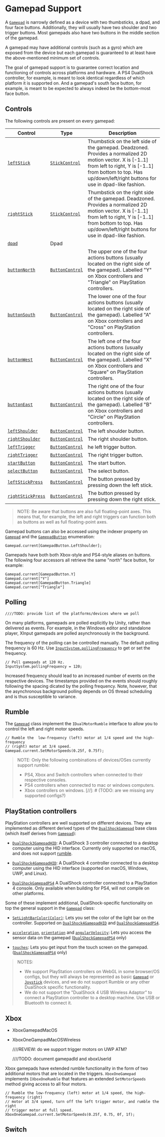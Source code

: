 # Gamepad Support

A [`Gamepad`](../api/UnityEngine.InputSystem.Gamepad.html) is narrowly defined as a device with two thumbsticks, a dpad, and four face buttons. Additionally, they will usually have two shoulder and two trigger buttons. Most gamepads also have two buttons in the middle section of the gamepad.

A gamepad may have additional controls (such as a gyro) which are exposed from the device but each gamepad is guaranteed to at least have the above-mentioned minimum set of controls.

The goal of gamepad support is to guarantee correct location and functioning of controls across platforms and hardware. A PS4 DualShock controller, for example, is meant to look identical regardless of which platform it is supported on. And a gamepad's south face button, for example, is meant to be expected to always indeed be the bottom-most face button.

## Controls

The following controls are present on every gamepad:

|Control|Type|Description|
|-------|----|-----------|
|[`leftStick`](../api/UnityEngine.InputSystem.Gamepad.html#UnityEngine_InputSystem_Gamepad_leftStick)|[`StickControl`](../api/UnityEngine.InputSystem.Controls.StickControl.html)|Thumbstick on the left side of the gamepad. Deadzoned. Provides a normalized 2D motion vector. X is [-1..1] from left to right, Y is [-1..1] from bottom to top. Has up/down/left/right buttons for use in dpad-like fashion.|
|[`rightStick`](../api/UnityEngine.InputSystem.Gamepad.html#UnityEngine_InputSystem_Gamepad_rightStick)|[`StickControl`](../api/UnityEngine.InputSystem.Controls.StickControl.html)|Thumbstick on the right side of the gamepad. Deadzoned. Provides a normalized 2D motion vector. X is [-1..1] from left to right, Y is [-1..1] from bottom to top. Has up/down/left/right buttons for use in dpad-like fashion.|
|[`dpad`](../api/UnityEngine.InputSystem.Gamepad.html#UnityEngine_InputSystem_Gamepad_dpad)|Dpad||
|[`buttonNorth`](../api/UnityEngine.InputSystem.Gamepad.html#UnityEngine_InputSystem_Gamepad_buttonNorth)|[`ButtonControl`](../api/UnityEngine.InputSystem.Controls.ButtonControl.html)|The upper one of the four actions buttons (usually located on the right side of the gamepad). Labelled "Y" on Xbox controllers and "Triangle" on PlayStation controllers.|
|[`buttonSouth`](../api/UnityEngine.InputSystem.Gamepad.html#UnityEngine_InputSystem_Gamepad_buttonSouth)|[`ButtonControl`](../api/UnityEngine.InputSystem.Controls.ButtonControl.html)|The lower one of the four actions buttons (usually located on the right side of the gamepad). Labelled "A" on Xbox controllers and "Cross" on PlayStation controllers.|
|[`buttonWest`](../api/UnityEngine.InputSystem.Gamepad.html#UnityEngine_InputSystem_Gamepad_buttonWest)|[`ButtonControl`](../api/UnityEngine.InputSystem.Controls.ButtonControl.html)|The left one of the four actions buttons (usually located on the right side of the gamepad). Labelled "X" on Xbox controllers and "Square" on PlayStation controllers.|
|[`buttonEast`](../api/UnityEngine.InputSystem.Gamepad.html#UnityEngine_InputSystem_Gamepad_buttonEast)|[`ButtonControl`](../api/UnityEngine.InputSystem.Controls.ButtonControl.html)|The right one of the four actions buttons (usually located on the right side of the gamepad). Labelled "B" on Xbox controllers and "Circle" on PlayStation controllers.|
|[`leftShoulder`](../api/UnityEngine.InputSystem.Gamepad.html#UnityEngine_InputSystem_Gamepad_leftShoulder)|[`ButtonControl`](../api/UnityEngine.InputSystem.Controls.ButtonControl.html)|The left shoulder button.|
|[`rightShoulder`](../api/UnityEngine.InputSystem.Gamepad.html#UnityEngine_InputSystem_Gamepad_rightShoulder)|[`ButtonControl`](../api/UnityEngine.InputSystem.Controls.ButtonControl.html)|The right shoulder button.|
|[`leftTrigger`](../api/UnityEngine.InputSystem.Gamepad.html#UnityEngine_InputSystem_Gamepad_leftTrigger)|[`ButtonControl`](../api/UnityEngine.InputSystem.Controls.ButtonControl.html)|he left trigger button.|
|[`rightTrigger`](../api/UnityEngine.InputSystem.Gamepad.html#UnityEngine_InputSystem_Gamepad_rightTrigger)|[`ButtonControl`](../api/UnityEngine.InputSystem.Controls.ButtonControl.html)|The right trigger button.|
|[`startButton`](../api/UnityEngine.InputSystem.Gamepad.html#UnityEngine_InputSystem_Gamepad_startButton)|[`ButtonControl`](../api/UnityEngine.InputSystem.Controls.ButtonControl.html)|The start button.|
|[`selectButton`](../api/UnityEngine.InputSystem.Gamepad.html#UnityEngine_InputSystem_Gamepad_selectButton)|[`ButtonControl`](../api/UnityEngine.InputSystem.Controls.ButtonControl.html)|The select button.|
|[`leftStickPress`](../api/UnityEngine.InputSystem.Gamepad.html#UnityEngine_InputSystem_Gamepad_leftStickPress)|[`ButtonControl`](../api/UnityEngine.InputSystem.Controls.ButtonControl.html)|The button pressed by pressing down the left stick.|
|[`rightStickPress`](../api/UnityEngine.InputSystem.Gamepad.html#UnityEngine_InputSystem_Gamepad_rightStickPress)|[`ButtonControl`](../api/UnityEngine.InputSystem.Controls.ButtonControl.html)|The button pressed by pressing down the right stick.|

>NOTE: Be aware that buttons are also full floating-point axes. This means that, for example, the left and right triggers can function both as buttons as well as full floating-point axes.

Gamepad buttons can also be accessed using the indexer property on [`Gamepad`](../api/UnityEngine.InputSystem.Gamepad.html#UnityEngine_InputSystem_Gamepad_Item_UnityEngine_InputSystem_LowLevel_GamepadButton_) and the [`GamepadButton`](api/UnityEngine.InputSystem.LowLevel.GamepadButton.html) enumeration:

```CSharp
Gamepad.current[GamepadButton.LeftShoulder];
```

Gamepads have both both Xbox-style and PS4-style aliases on buttons. The following four accessors all retrieve the same "north" face button, for example:

```CSharp
Gamepad.current[GamepadButton.Y]
Gamepad.current["Y"]
Gamepad.current[GamepadButton.Triangle]
Gamepad.current["Triangle"]
```

## Polling

    ////TODO: provide list of the platforms/devices where we poll

On many platforms, gamepads are polled explicitly by Unity, rather than delivered as events. For example, in the Windows editor and standalone player, XInput gamepads are polled asynchronously in the background.

The frequency of the polling can be controlled manually. The default polling frequency is 60 Hz. Use [`InputSystem.pollingFrequency`](../api/UnityEngine.InputSystem.InputSystem.html#UnityEngine_InputSystem_InputSystem_pollingFrequency) to get or set the frequency.

```CSharp
// Poll gamepads at 120 Hz.
InputSystem.pollingFrequency = 120;
```

Increased frequency should lead to an increased number of events on the respective devices. The timestamps provided on the events should roughly following the spacing dicated by the polling frequency. Note, however, that the asynchronous background polling depends on OS thread scheduling and is thus susceptible to variance.

## Rumble

The [`Gamepad`](../api/UnityEngine.InputSystem.Gamepad.html) class implement the `IDualMotorRumble` interface to allow you to control the left and right motor speeds.

```CSharp
// Rumble the  low-frequency (left) motor at 1/4 speed and the high-frequency
// (right) motor at 3/4 speed.
Gamepad.current.SetMotorSpeeds(0.25f, 0.75f);
```

>NOTE: Only the following combinations of devices/OSes currently support rumble:
>* PS4, Xbox and Switch controllers when connected to their respective consoles.
>* PS4 controllers when connected to mac or windows computers.
>* Xbox controllers on windows.
[//]: # (TODO: are we missing any supported configs?)

## PlayStation controllers

PlayStation controllers are well supported on different devices. They are implemented as different derived types of the [`DualShockGamepad`](../api/UnityEngine.InputSystem.DualShockGamepad.html) base class (which itself derives from [`Gamepad`](../api/UnityEngine.InputSystem.Gamepad.html)):

* [`DualShock3GamepadHID`](../api/UnityEngine.InputSystem.DualShock3GamepadHID.html): A DualShock 3 controller connected to a desktop computer using the HID interface. Currently only supported on macOS, and does not support [rumble](#rumble).

* [`DualShock4GamepadHID`](../api/UnityEngine.InputSystem.DualShock4GamepadHID.html): A DualShock 4 controller connected to a desktop computer using the HID interface (supported on macOS, Windows, UWP, and Linux).

* [`DualShockGamepadPS4`](../api/UnityEngine.InputSystem.DualShockGamepadPS4.html) A DualShock controller connected to a PlayStation 4 console. Only available when building for PS4, will not compile on other platforms.

Some of these implement additional, DualShock-specific functionality on top the general support in the [`Gamepad`](../api/UnityEngine.InputSystem.Gamepad.html) class:

* [`SetLightBarColor(Color)`](../api/UnityEngine.InputSystem.DualShock.DualShockGamepad.html#UnityEngine_InputSystem_DualShock_DualShockGamepad_SetLightBarColor_Color_): Lets you set the color of the light bar on the controller. Supported on [`DualShock4GamepadHID`](../api/UnityEngine.InputSystem.DualShock4GamepadHID.html) and [`DualShockGamepadPS4`](../api/UnityEngine.InputSystem.DualShockGamepadPS4.html).

* [`acceleration`](api/UnityEngine.InputSystem.PS4.DualShockGamepadPS4.html#UnityEngine_InputSystem_PS4_DualShockGamepadPS4_acceleration), [`orientation`](api/UnityEngine.InputSystem.PS4.DualShockGamepadPS4.html#UnityEngine_InputSystem_PS4_DualShockGamepadPS4_orientation) and [`angularVelocity`](api/UnityEngine.InputSystem.PS4.DualShockGamepadPS4.html#UnityEngine_InputSystem_PS4_DualShockGamepadPS4_angularVelocity): Lets you access the sensor data on the gamepad ([`DualShockGamepadPS4`](../api/UnityEngine.InputSystem.DualShockGamepadPS4.html) only)

* [`touches`](api/UnityEngine.InputSystem.PS4.DualShockGamepadPS4.html#UnityEngine_InputSystem_PS4_DualShockGamepadPS4_touches): Lets you get input from the touch screen on the gamepad. ([`DualShockGamepadPS4`](../api/UnityEngine.InputSystem.DualShockGamepadPS4.html) only)


>NOTES:
>* We support PlayStation controllers on WebGL in some browser/OS configs, but they will always be represented as basic [`Gamepad`](../api/UnityEngine.InputSystem.Gamepad.html) or [`Joystick`](../api/UnityEngine.InputSystem.Joystick.html) devices, and we do not support Rumble or any other DualShock specific functionality.
>* We do not support the "DualShock 4 USB Wireless Adaptor" to connect a PlayStation controller to a desktop machine. Use USB or Bluetooth to connect  it.


## Xbox

* XboxGamepadMacOS
* XboxOneGampadMacOSWireless

    ////REVIEW: do we support trigger motors on UWP ATM?

    ////TODO: document gamepadId and xboxUserId

Xbox gamepads have extended rumble functionality in the form of two additional motors that are located in the triggers. `XboxOneGamepad` implements `IXboxOneRumble` that features an extended `SetMotorSpeeds` method giving access to all four motors.

```CSharp
// Rumble the low-frequency (left) motor at 1/4 speed, the high-frequency (right)
// motor at 3/4 speed, turn off the left trigger motor, and rumble the right
// trigger motor at full speed.
XboxOneGamepad.current.SetMotorSpeeds(0.25f, 0.75, 0f, 1f);
```

## Switch
